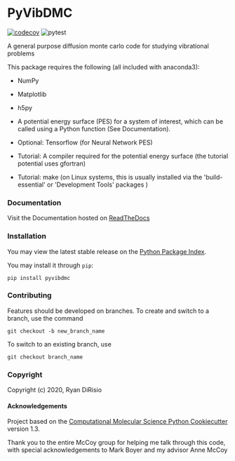 PyVibDMC
==============================
[//]: # (Badges)
[![codecov](https://codecov.io/gh/rjdirisio/PyVibDMC/branch/master/graph/badge.svg)](https://codecov.io/gh/rjdirisio/PyVibDMC/branch/master)
![pytest](https://github.com/actions/pyvibdmc/workflows/pytest/badge.svg)


A general purpose diffusion monte carlo code for studying vibrational problems

This package requires the following (all included with anaconda3):

- NumPy

- Matplotlib

- h5py

- A potential energy surface (PES) for a system of interest, which can be called using a Python function 
(See Documentation).

- Optional: Tensorflow (for Neural Network PES)

- Tutorial: A compiler required for the potential energy surface (the tutorial potential uses gfortran)

- Tutorial: make (on Linux systems, this is usually installed via the 'build-essential' or 'Development Tools' packages )

### Documentation

Visit the Documentation hosted on [ReadTheDocs](https://pyvibdmc.readthedocs.io/en/latest/)

### Installation

You may view the latest stable release on the [Python Package Index](https://pypi.org/project/pyvibdmc/).

You may install it through `pip`:

`pip install pyvibdmc`


### Contributing

Features should be developed on branches. To create and switch to a branch, use the command

`git checkout -b new_branch_name`

To switch to an existing branch, use

`git checkout branch_name`


### Copyright

Copyright (c) 2020, Ryan DiRisio


#### Acknowledgements
 
Project based on the 
[Computational Molecular Science Python Cookiecutter](https://github.com/molssi/cookiecutter-cms) version 1.3.

Thank you to the entire McCoy group for helping me talk through this code, with special acknowledgements to Mark Boyer and my advisor Anne McCoy
